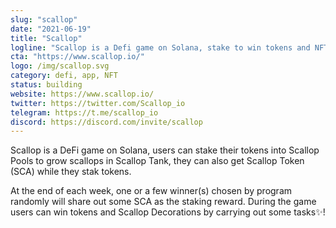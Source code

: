 ```yaml
---
slug: "scallop"
date: "2021-06-19"
title: "Scallop"
logline: "Scallop is a Defi game on Solana, stake to win tokens and NFTs✨!"
cta: "https://www.scallop.io/"
logo: /img/scallop.svg
category: defi, app, NFT
status: building
website: https://www.scallop.io/
twitter: https://twitter.com/Scallop_io
telegram: https://t.me/scallop_io
discord: https://discord.com/invite/scallop
---
```


Scallop is a DeFi game on Solana, users can stake their tokens into Scallop Pools to grow scallops in Scallop Tank, they can also get Scallop Token (SCA) while they stak tokens.

At the end of each week, one or a few winner(s) chosen by program randomly will share out some SCA as the staking reward. During the game users can win tokens and Scallop Decorations by carrying out some tasks✨!
